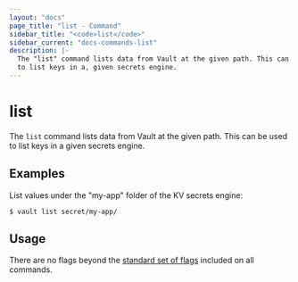 ```yaml
---
layout: "docs"
page_title: "list - Command"
sidebar_title: "<code>list</code>"
sidebar_current: "docs-commands-list"
description: |-
  The "list" command lists data from Vault at the given path. This can be used
  to list keys in a, given secrets engine.
---
```


# list

The `list` command lists data from Vault at the given path. This can be used to
list keys in a given secrets engine.

## Examples

List values under the "my-app" folder of the KV secrets engine:

```text
$ vault list secret/my-app/
```

## Usage

There are no flags beyond the [standard set of flags](/docs/commands/index.html)
included on all commands.
